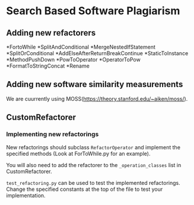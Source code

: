 # Search Based Software Plagiarism

## Adding new refactorers
*FortoWhile
*SplitAndConditional
*MergeNestedIfStatement
*SplitOrConditional
*AddElseAfterReturnBreakContinue
*StaticToInstance
*MethodPushDown
*PowToOperator
*OperatorToPow
*FormatToStringConcat
*Rename


## Adding new software similarity measurements
We are cuurrently using MOSS(https://theory.stanford.edu/~aiken/moss/).


## CustomRefactorer

### Implementing new refactorings

New refactorings should subclass `RefactorOperator` and implement the specified methods
(Look at ForToWhile.py for an example).

You will also need to add the refactorer to the 
`_operation_classes`
list in CustomRefactorer.

`test_refactoring.py` can be used to test the implemented refactorings. Change the specified constants at the top of the file to test your implementation.
